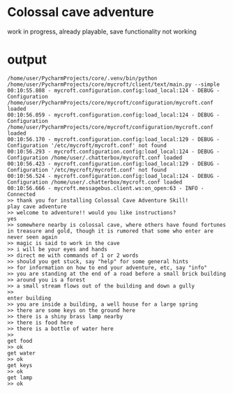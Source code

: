 # Colossal cave adventure

work in progress, already playable, save functionality not working

# output

    /home/user/PycharmProjects/core/.venv/bin/python /home/user/PycharmProjects/core/mycroft/client/text/main.py --simple
    00:10:55.808 - mycroft.configuration.config:load_local:124 - DEBUG - Configuration /home/user/PycharmProjects/core/mycroft/configuration/mycroft.conf loaded
    00:10:56.059 - mycroft.configuration.config:load_local:124 - DEBUG - Configuration /home/user/PycharmProjects/core/mycroft/configuration/mycroft.conf loaded
    00:10:56.170 - mycroft.configuration.config:load_local:129 - DEBUG - Configuration '/etc/mycroft/mycroft.conf' not found
    00:10:56.293 - mycroft.configuration.config:load_local:124 - DEBUG - Configuration /home/user/.chatterbox/mycroft.conf loaded
    00:10:56.423 - mycroft.configuration.config:load_local:129 - DEBUG - Configuration '/etc/mycroft/mycroft.conf' not found
    00:10:56.524 - mycroft.configuration.config:load_local:124 - DEBUG - Configuration /home/user/.chatterbox/mycroft.conf loaded
    00:10:56.666 - mycroft.messagebus.client.ws:on_open:63 - INFO - Connected
    >> thank you for installing Colossal Cave Adventure Skill!
    play cave adventure
    >> welcome to adventure!! would you like instructions?
    yes
    >> somewhere nearby is colossal cave, where others have found fortunes in treasure and gold, though it is rumored that some who enter are never seen again
    >> magic is said to work in the cave
    >> i will be your eyes and hands
    >> direct me with commands of 1 or 2 words
    >> should you get stuck, say "help" for some general hints
    >> for information on how to end your adventure, etc, say "info"
    >> you are standing at the end of a road before a small brick building
    >> around you is a forest
    >> a small stream flows out of the building and down a gully
    >> 
    enter building
    >> you are inside a building, a well house for a large spring
    >> there are some keys on the ground here
    >> there is a shiny brass lamp nearby
    >> there is food here
    >> there is a bottle of water here
    >> 
    get food
    >> ok
    get water
    >> ok
    get keys
    >> ok
    get lamp
    >> ok

